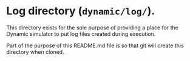 # Log directory (`dynamic/log/`).

This directory exists for the sole purpose of providing a place for the 
Dynamic simulator to put log files created during execution.

Part of the purpose of this README.md file is so that git will create 
this directory when cloned.